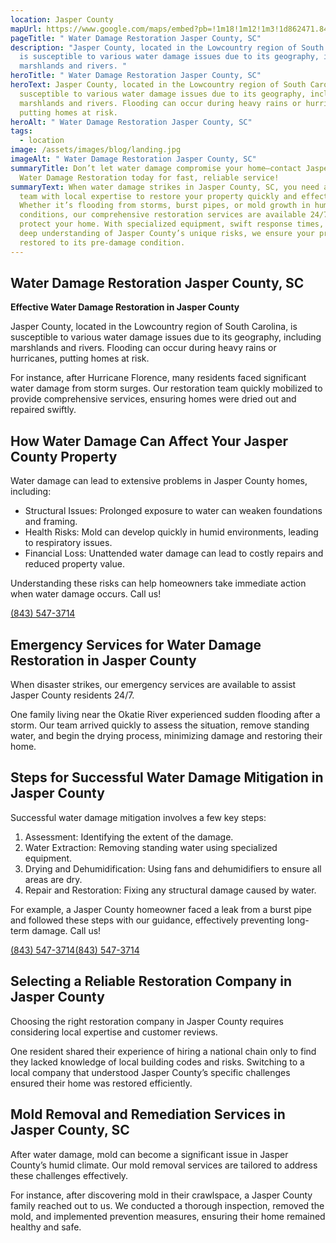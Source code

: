 ```yaml
---
location: Jasper County
mapUrl: https://www.google.com/maps/embed?pb=!1m18!1m12!1m3!1d862471.849946193!2d-81.67084437032153!3d32.39153970864893!2m3!1f0!2f0!3f0!3m2!1i1024!2i768!4f13.1!3m3!1m2!1s0x88fb932e792871c9%3A0x1baa06b470e8e9c!2sJasper%20County%2C%20SC%2C%20USA!5e0!3m2!1sen!2sph!4v1728881662327!5m2!1sen!2sph
pageTitle: " Water Damage Restoration Jasper County, SC"
description: "Jasper County, located in the Lowcountry region of South Carolina,
  is susceptible to various water damage issues due to its geography, including
  marshlands and rivers. "
heroTitle: " Water Damage Restoration Jasper County, SC"
heroText: Jasper County, located in the Lowcountry region of South Carolina, is
  susceptible to various water damage issues due to its geography, including
  marshlands and rivers. Flooding can occur during heavy rains or hurricanes,
  putting homes at risk.
heroAlt: " Water Damage Restoration Jasper County, SC"
tags:
  - location
image: /assets/images/blog/landing.jpg
imageAlt: " Water Damage Restoration Jasper County, SC"
summaryTitle: Don’t let water damage compromise your home—contact Jasper County
  Water Damage Restoration today for fast, reliable service!
summaryText: When water damage strikes in Jasper County, SC, you need a trusted
  team with local expertise to restore your property quickly and effectively.
  Whether it’s flooding from storms, burst pipes, or mold growth in humid
  conditions, our comprehensive restoration services are available 24/7 to
  protect your home. With specialized equipment, swift response times, and a
  deep understanding of Jasper County’s unique risks, we ensure your property is
  restored to its pre-damage condition.
---
```

## Water Damage Restoration Jasper County, SC

**Effective Water Damage Restoration in Jasper County**

Jasper County, located in the Lowcountry region of South Carolina, is susceptible to various water damage issues due to its geography, including marshlands and rivers. Flooding can occur during heavy rains or hurricanes, putting homes at risk.

For instance, after Hurricane Florence, many residents faced significant water damage from storm surges. Our restoration team quickly mobilized to provide comprehensive services, ensuring homes were dried out and repaired swiftly.

## How Water Damage Can Affect Your Jasper County Property

Water damage can lead to extensive problems in Jasper County homes, including:

* Structural Issues: Prolonged exposure to water can weaken foundations and framing.
* Health Risks: Mold can develop quickly in humid environments, leading to respiratory issues.
* Financial Loss: Unattended water damage can lead to costly repairs and reduced property value.

Understanding these risks can help homeowners take immediate action when water damage occurs. Call us!

[(843) 547-3714](tel:8435473714)

## Emergency Services for Water Damage Restoration in Jasper County

When disaster strikes, our emergency services are available to assist Jasper County residents 24/7.

One family living near the Okatie River experienced sudden flooding after a storm. Our team arrived quickly to assess the situation, remove standing water, and begin the drying process, minimizing damage and restoring their home.

## Steps for Successful Water Damage Mitigation in Jasper County

Successful water damage mitigation involves a few key steps:

1. Assessment: Identifying the extent of the damage.
2. Water Extraction: Removing standing water using specialized equipment.
3. Drying and Dehumidification: Using fans and dehumidifiers to ensure all areas are dry.
4. Repair and Restoration: Fixing any structural damage caused by water.

For example, a Jasper County homeowner faced a leak from a burst pipe and followed these steps with our guidance, effectively preventing long-term damage. Call us!

[(843) 547-3714](tel:8435473714)[(843) 547-3714](tel:8435473714)

## Selecting a Reliable Restoration Company in Jasper County

Choosing the right restoration company in Jasper County requires considering local expertise and customer reviews.

One resident shared their experience of hiring a national chain only to find they lacked knowledge of local building codes and risks. Switching to a local company that understood Jasper County’s specific challenges ensured their home was restored efficiently.

## Mold Removal and Remediation Services in Jasper County, SC

After water damage, mold can become a significant issue in Jasper County’s humid climate. Our mold removal services are tailored to address these challenges effectively.

For instance, after discovering mold in their crawlspace, a Jasper County family reached out to us. We conducted a thorough inspection, removed the mold, and implemented prevention measures, ensuring their home remained healthy and safe.

